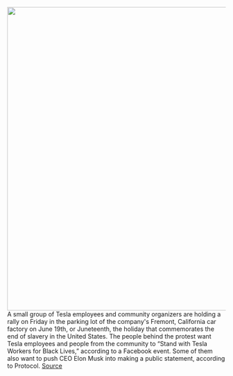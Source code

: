 <img src='https://cdn.vox-cdn.com/thumbor/bWj4VrkUtBXj7E_4tefkNYqZ8Tk=/0x0:2040x1529/1200x800/filters:focal(857x602:1183x928)/cdn.vox-cdn.com/uploads/chorus_image/image/66955690/bfarsace_181116_3101_gigafactory_0040.0.jpg' width='700px' /><br/>
A small group of Tesla employees and community organizers are holding a rally on Friday in the parking lot of the company's Fremont, California car factory on June 19th, or Juneteenth, the holiday that commemorates the end of slavery in the United States. The people behind the protest want Tesla employees and people from the community to “Stand with Tesla Workers for Black Lives,” according to a Facebook event. Some of them also want to push CEO Elon Musk into making a public statement, according to Protocol.
<a href='https://www.theverge.com/2020/6/18/21296239/tesla-employees-juneteenth-protest-black-lives-matter-fremont-factory'> Source <a/>